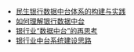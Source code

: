 


- [民生银行数据中台体系的构建与实践](https://dbaplus.cn/news-73-2687-1.html)
- [如何理解银行数据中台](https://www.jianshu.com/p/fc24c3435ebd)
- [银行业“数据中台”的再思考](https://www.infoq.cn/article/omvmert5tvtj4az5zbao)
- [银行业中台系统建设思路](https://mp.weixin.qq.com/s?src=11&timestamp=1618729139&ver=3015&signature=1auNXQyHzw*luuInQAGbQzOsM3v8ZiXOLlTCPcvM2gsR-1xwC-NDqQBrBcROrzXt7kJVaPSh*UbmMFahVUQmRzJSwBcKpxDij36PVDTl5TSDpyGMBIPPT3QMLRR78lSR&new=1)
